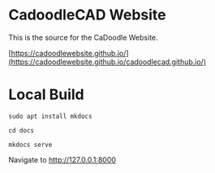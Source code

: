 # CadoodleCAD Website


This is the source for the CaDoodle Website.

[https://cadoodlewebsite.github.io/](https://cadoodlewebsite.github.io/cadoodlecad.github.io/)

# Local Build

`sudo apt install mkdocs`


`cd docs`


`mkdocs serve`


Navigate to http://127.0.0.1:8000
